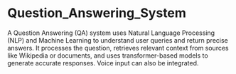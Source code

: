 # Question_Answering_System
A Question Answering (QA) system uses Natural Language Processing (NLP) and Machine Learning to understand user queries and return precise answers. It processes the question, retrieves relevant context from sources like Wikipedia or documents, and uses transformer-based models to generate accurate responses. Voice input can also be integrated.
